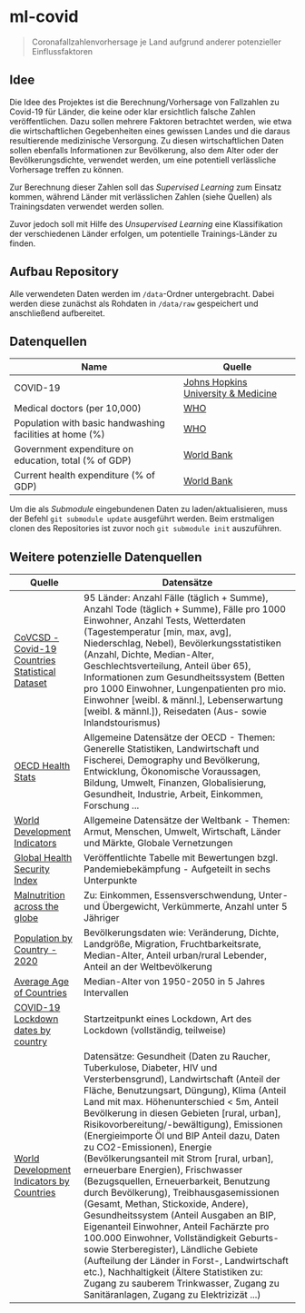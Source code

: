# ml-covid

> Coronafallzahlenvorhersage je Land aufgrund anderer potenzieller Einflussfaktoren

## Idee

Die Idee des Projektes ist die Berechnung/Vorhersage von Fallzahlen zu Covid-19 für Länder, die keine oder klar ersichtlich falsche Zahlen veröffentlichen.
Dazu sollen mehrere Faktoren betrachtet werden, wie etwa die wirtschaftlichen Gegebenheiten eines gewissen Landes und die daraus resultierende medizinische Versorgung.
Zu diesen wirtschaftlichen Daten sollen ebenfalls Informationen zur Bevölkerung, also dem Alter oder der Bevölkerungsdichte, verwendet werden, um eine potentiell verlässliche Vorhersage treffen zu können.

Zur Berechnung dieser Zahlen soll das _Supervised Learning_ zum Einsatz kommen, während Länder mit verlässlichen Zahlen (siehe Quellen) als Trainingsdaten verwendet werden sollen.

Zuvor jedoch soll mit Hilfe des _Unsupervised Learning_ eine Klassifikation der verschiedenen Länder erfolgen, um potentielle Trainings-Länder zu finden.

## Aufbau Repository

Alle verwendeten Daten werden im `/data`-Ordner untergebracht.
Dabei werden diese zunächst als Rohdaten in `/data/raw` gespeichert und anschließend aufbereitet.

## Datenquellen

| Name                                                     | Quelle                                                                                                                             |
| -------------------------------------------------------- | ---------------------------------------------------------------------------------------------------------------------------------- |
| COVID-19                                                 | [Johns Hopkins University & Medicine](https://github.com/CSSEGISandData/COVID-19)                                                  |
| Medical doctors (per 10,000)                             | [WHO](https://www.who.int/data/gho/data/indicators/indicator-details/GHO/medical-doctors-(per-10-000-population))                  |
| Population with basic handwashing facilities at home (%) | [WHO](https://www.who.int/data/gho/data/indicators/indicator-details/GHO/population-with-basic-handwashing-facilities-at-home-(-)) |
| Government expenditure on education, total (% of GDP)    | [World Bank](https://data.worldbank.org/indicator/SE.XPD.TOTL.GD.ZS)                                                               |
| Current health expenditure (% of GDP)                    | [World Bank](https://data.worldbank.org/indicator/SH.XPD.CHEX.GD.ZS)                                                               |

Um die als _Submodule_ eingebundenen Daten zu laden/aktualisieren, muss der Befehl `git submodule update` ausgeführt werden.
Beim erstmaligen clonen des Repositories ist zuvor noch `git submodule init` auszuführen.

## Weitere potenzielle Datenquellen

| Quelle                                                                                                                                | Datensätze                                                                                                                                                                                                                                                                                                                                                                                                                                                                                                                                                                                                                                                                                                                                                                                                                                                                                                                                                            |
| ------------------------------------------------------------------------------------------------------------------------------------- | --------------------------------------------------------------------------------------------------------------------------------------------------------------------------------------------------------------------------------------------------------------------------------------------------------------------------------------------------------------------------------------------------------------------------------------------------------------------------------------------------------------------------------------------------------------------------------------------------------------------------------------------------------------------------------------------------------------------------------------------------------------------------------------------------------------------------------------------------------------------------------------------------------------------------------------------------------------------- |
| [CoVCSD - Covid-19 Countries Statistical Dataset](https://www.kaggle.com/aestheteaman01/covcsd-covid19-countries-statistical-dataset) | 95 Länder: Anzahl Fälle (täglich + Summe), Anzahl Tode (täglich + Summe), Fälle pro 1000 Einwohner, Anzahl Tests, Wetterdaten (Tagestemperatur [min, max, avg], Niederschlag, Nebel), Bevölerkungsstatistiken (Anzahl, Dichte, Median-Alter, Geschlechtsverteilung, Anteil über 65), Informationen zum Gesundheitssystem (Betten pro 1000 Einwohner, Lungenpatienten pro mio. Einwohner [weibl. & männl.], Lebenserwartung [weibl. & männl.]), Reisedaten (Aus- sowie Inlandstourismus)                                                                                                                                                                                                                                                                                                                                                                                                                                                                               |
| [OECD Health Stats](https://stats.oecd.org/Index.aspx?DatasetCode=HEALTH_STAT)                                                        | Allgemeine Datensätze der OECD - Themen: Generelle Statistiken, Landwirtschaft und Fischerei, Demography und Bevölkerung, Entwicklung, Ökonomische Voraussagen, Bildung, Umwelt, Finanzen, Globalisierung, Gesundheit, Industrie, Arbeit, Einkommen, Forschung ...                                                                                                                                                                                                                                                                                                                                                                                                                                                                                                                                                                                                                                                                                                    |
| [World Development Indicators](http://wdi.worldbank.org/table)                                                                        | Allgemeine Datensätze der Weltbank - Themen: Armut, Menschen, Umwelt, Wirtschaft, Länder und Märkte, Globale Vernetzungen                                                                                                                                                                                                                                                                                                                                                                                                                                                                                                                                                                                                                                                                                                                                                                                                                                             |
| [Global Health Security Index](https://www.ghsindex.org/wp-content/uploads/2020/04/2019-Global-Health-Security-Index.pdf#page=26)     | Veröffentlichte Tabelle mit Bewertungen bzgl. Pandemiebekämpfung - Aufgeteilt in sechs Unterpunkte                                                                                                                                                                                                                                                                                                                                                                                                                                                                                                                                                                                                                                                                                                                                                                                                                                                                    |
| [Malnutrition across the globe](https://www.kaggle.com/ruchi798/malnutrition-across-the-globe)                                        | Zu: Einkommen, Essensverschwendung, Unter- und Übergewicht, Verkümmerte, Anzahl unter 5 Jähriger                                                                                                                                                                                                                                                                                                                                                                                                                                                                                                                                                                                                                                                                                                                                                                                                                                                                      |
| [Population by Country - 2020](https://www.kaggle.com/tanuprabhu/population-by-country-2020)                                          | Bevölkerungsdaten wie: Veränderung, Dichte, Landgröße, Migration, Fruchtbarkeitsrate, Median-Alter, Anteil urban/rural Lebender, Anteil an der Weltbevölkerung                                                                                                                                                                                                                                                                                                                                                                                                                                                                                                                                                                                                                                                                                                                                                                                                        |
| [Average Age of Countries](https://www.kaggle.com/divyansh22/average-age-of-countries)                                                | Median-Alter von 1950-2050 in 5 Jahres Intervallen                                                                                                                                                                                                                                                                                                                                                                                                                                                                                                                                                                                                                                                                                                                                                                                                                                                                                                                    |
| [COVID-19 Lockdown dates by country](https://www.kaggle.com/jcyzag/covid19-lockdown-dates-by-country)                                 | Startzeitpunkt eines Lockdown, Art des Lockdown (vollständig, teilweise)                                                                                                                                                                                                                                                                                                                                                                                                                                                                                                                                                                                                                                                                                                                                                                                                                                                                                              |
| [World Development Indicators by Countries](https://www.kaggle.com/hn4ever/world-development-indicators-by-countries)                 | Datensätze: Gesundheit (Daten zu Raucher, Tuberkulose, Diabeter, HIV und Versterbensgrund), Landwirtschaft (Anteil der Fläche, Benutzungsart, Düngung), Klima (Anteil Land mit max. Höhenunterschied < 5m, Anteil Bevölkerung in diesen Gebieten [rural, urban], Risikovorbereitung/-bewältigung), Emissionen (Energieimporte Öl und BIP Anteil dazu, Daten zu CO2-Emissionen), Energie (Bevölkerungsanteil mit Strom [rural, urban], erneuerbare Energien), Frischwasser (Bezugsquellen, Erneuerbarkeit, Benutzung durch Bevölkerung), Treibhausgasemissionen (Gesamt, Methan, Stickoxide, Andere), Gesundheitssystem (Anteil Ausgaben an BIP, Eigenanteil Einwohner, Anteil Fachärzte pro 100.000 Einwohner, Vollständigkeit Geburts- sowie Sterberegister), Ländliche Gebiete (Aufteilung der Länder in Forst-, Landwirtschaft etc.), Nachhaltigkeit (Ältere Statistiken zu: Zugang zu sauberem Trinkwasser, Zugang zu Sanitäranlagen, Zugang zu Elektrizizät ...) |
